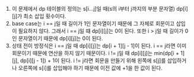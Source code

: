 1. 이 문제에서 dp 테이블의 정의는 s[i...j]일 때(s의 i부터 j까지의 부분 문자열) dp[i][j]가 최소 삽입 횟수이다.
2. base case는 i == j일 때 길이가 1인 문자열이기 때문에 그 자체로 회문이고 삽입이 필요하지 않다. 그래서 i == j일 떄 dp[i][j]는 0이 된다. 또한 i > j일 때 길이가 0인 문자열이기 때문에 dp[i][j]는 0이 된다.
3. 상태 전이 방정식은 i == j일 때 dp[i][j]는 dp[i + 1][j - 1]이 된다. i == j라면 이미 회문이기 때문에 연산을 하지 않기 때문이다. i != j일 때 dp[i][j]는 min(dp[i + 1][j], dp[i][j - 1]) + 1이 된다. i != j라면 회문을 만들기 위해 왼쪽에 s[j]를 삽입하거나 오른쪽에 s[i]를 삽입해야 하기 때문에 이전 값에 +1을 한 값이 된다.